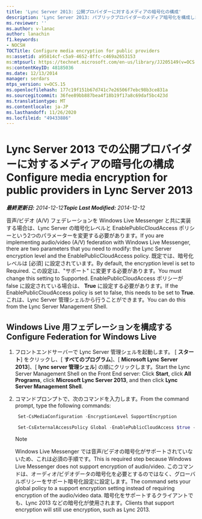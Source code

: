 ```yaml
---
title: 'Lync Server 2013: 公開プロバイダーに対するメディアの暗号化の構成'
description: 'Lync Server 2013: パブリックプロバイダーのメディア暗号化を構成します。'
ms.reviewer: ''
ms.author: v-lanac
author: lanachin
f1.keywords:
- NOCSH
TOCTitle: Configure media encryption for public providers
ms:assetid: a95814cf-c5a9-4652-8ffc-c469a2653153
ms:mtpsurl: https://technet.microsoft.com/en-us/library/JJ205149(v=OCS.15)
ms:contentKeyID: 48185036
ms.date: 12/13/2014
manager: serdars
mtps_version: v=OCS.15
ms.openlocfilehash: 177c19f151b67d741c7e26506f7ebc98b3ce831a
ms.sourcegitcommit: 36fee89bb887bea4f18b19f17a8c69daf5bc423d
ms.translationtype: MT
ms.contentlocale: ja-JP
ms.lasthandoff: 11/26/2020
ms.locfileid: "49433886"
---
```

# <a name="configure-media-encryption-for-public-providers-in-lync-server-2013"></a><span data-ttu-id="a3826-103">Lync Server 2013 での公開プロバイダーに対するメディアの暗号化の構成</span><span class="sxs-lookup"><span data-stu-id="a3826-103">Configure media encryption for public providers in Lync Server 2013</span></span>

<div data-xmlns="http://www.w3.org/1999/xhtml">

<div class="topic" data-xmlns="http://www.w3.org/1999/xhtml" data-msxsl="urn:schemas-microsoft-com:xslt" data-cs="https://msdn.microsoft.com/">

<div data-asp="https://msdn2.microsoft.com/asp">



</div>

<div id="mainSection">

<div id="mainBody"><span data-ttu-id="a3826-104">

<span> </span></span><span class="sxs-lookup"><span data-stu-id="a3826-104">

<span> </span></span></span>

<span data-ttu-id="a3826-105">_**最終更新日:** 2014-12-12_</span><span class="sxs-lookup"><span data-stu-id="a3826-105">_**Topic Last Modified:** 2014-12-12_</span></span>

<span data-ttu-id="a3826-106">音声/ビデオ (A/V) フェデレーションを Windows Live Messenger と共に実装する場合は、Lync Server の暗号化レベルと EnablePublicCloudAccess ポリシーという2つのパラメーターを変更する必要があります。</span><span class="sxs-lookup"><span data-stu-id="a3826-106">If you are implementing audio/video (A/V) federation with Windows Live Messenger, there are two parameters that you need to modify: the Lync Server encryption level and the EnablePublicCloudAccess policy.</span></span> <span data-ttu-id="a3826-107">既定では、暗号化レベルは [必須] に設定されています。</span><span class="sxs-lookup"><span data-stu-id="a3826-107">By default, the encryption level is set to Required.</span></span> <span data-ttu-id="a3826-108">この設定は、"サポート" に変更する必要があります。</span><span class="sxs-lookup"><span data-stu-id="a3826-108">You must change this setting to Supported.</span></span> <span data-ttu-id="a3826-109">EnablePublicCloudAccess ポリシーが false に設定されている場合は、 **True** に設定する必要があります。</span><span class="sxs-lookup"><span data-stu-id="a3826-109">If the EnablePublicCloudAccess policy is set to false, this needs to be set to **True**.</span></span> <span data-ttu-id="a3826-110">これは、Lync Server 管理シェルから行うことができます。</span><span class="sxs-lookup"><span data-stu-id="a3826-110">You can do this from the Lync Server Management Shell.</span></span>

<div>

## <a name="configure-federation-for-windows-live"></a><span data-ttu-id="a3826-111">Windows Live 用フェデレーションを構成する</span><span class="sxs-lookup"><span data-stu-id="a3826-111">Configure Federation for Windows Live</span></span>

1.  <span data-ttu-id="a3826-112">フロントエンドサーバーで Lync Server 管理シェルを起動します。 [ **スタート**] をクリックし、[ **すべてのプログラム**]、[ **Microsoft Lync Server 2013**]、[ **lync server 管理シェル**] の順にクリックします。</span><span class="sxs-lookup"><span data-stu-id="a3826-112">Start the Lync Server Management Shell on the Front End server: Click **Start**, click **All Programs**, click **Microsoft Lync Server 2013**, and then click **Lync Server Management Shell**.</span></span>

2.  <span data-ttu-id="a3826-113">コマンドプロンプトで、次のコマンドを入力します。</span><span class="sxs-lookup"><span data-stu-id="a3826-113">From the command prompt, type the following commands:</span></span>
    
       ```powershell
        Set-CsMediaConfiguration -EncryptionLevel SupportEncryption
       ```
    
       ```powershell
        Set-CsExternalAccessPolicy Global -EnablePublicCloudAccess $true -EnablePublicCloudAudioVideoAccess $true
       ```
    
    <div class=" ">
    

    > [!NOTE]  
    > <span data-ttu-id="a3826-114">Windows Live Messenger では音声/ビデオの暗号化がサポートされていないため、これは必須の手順です。</span><span class="sxs-lookup"><span data-stu-id="a3826-114">This is required step because Windows Live Messenger does not support encryption of audio/video.</span></span> <span data-ttu-id="a3826-115">このコマンドは、オーディオ/ビデオデータの暗号化を必要とするのではなく、グローバルポリシーをサポート暗号化設定に設定します。</span><span class="sxs-lookup"><span data-stu-id="a3826-115">The command sets your global policy to a support encryption setting instead of requiring encryption of the audio/video data.</span></span> <span data-ttu-id="a3826-116">暗号化をサポートするクライアントでも、Lync 2013 などの暗号化が使用されます。</span><span class="sxs-lookup"><span data-stu-id="a3826-116">Clients that support encryption will still use encryption, such as Lync 2013.</span></span>

    
    <span data-ttu-id="a3826-117"></div>

</div>

</div>

<span> </span>

</div>

</div>

</span><span class="sxs-lookup"><span data-stu-id="a3826-117"></div>

</div>

</div>

<span> </span>

</div>

</div>

</span></span></div>

